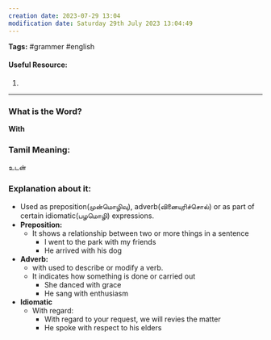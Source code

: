 ```yaml
---
creation date: 2023-07-29 13:04
modification date: Saturday 29th July 2023 13:04:49
---
```


**Tags:** #grammer #english 

#### Useful Resource:
1. []()

--------------------------------------

### What is the Word?

**With**

### Tamil Meaning:

உடன்

### Explanation about it:

* Used as preposition(முன்மொழிவு), adverb(வினையுரிச்சொல்) or as part of certain idiomatic(பழமொழி) expressions.
* **Preposition:**
	* It shows a relationship between two or more things in a sentence
		* I went to the park with my friends
		* He arrived with his dog
* **Adverb:**
	* with used to describe or modify a verb. 
	* It indicates how something is done or carried out
		* She danced with grace
		* He sang with enthusiasm
* **Idiomatic**
	* With regard:
		* With regard to your request, we will revies the matter
		* He spoke with respect to his elders






